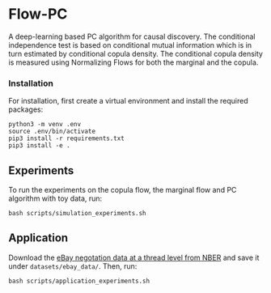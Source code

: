 # Flow-PC

A deep-learning based PC algorithm for causal discovery. The conditional independence test is based on conditional mutual information which is in turn estimated by conditional copula density. The conditional copula density is measured using Normalizing Flows for both the marginal and the copula. 

### Installation

For installation, first create a virtual environment and install the required packages:

```
python3 -m venv .env
source .env/bin/activate
pip3 install -r requirements.txt
pip3 install -e .
```

## Experiments

To run the experiments on the copula flow, the marginal flow and PC algorithm with toy data, run:

```
bash scripts/simulation_experiments.sh
```

## Application

Download the [eBay negotation data at a thread level from NBER](https://data.nber.org/data-appendix/w24306/bargaining/anon_bo_threads.csv.gz) and save it under ```datasets/ebay_data/```. Then, run:

```
bash scripts/application_experiments.sh
```